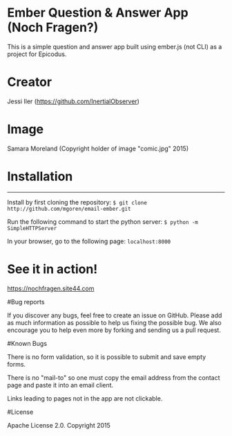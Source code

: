 # Ember Question & Answer App (Noch Fragen?)

This is a simple question and answer app built using ember.js (not CLI) as a project for Epicodus. 

# Creator

Jessi Iler (https://github.com/InertialObserver)

# Image

Samara Moreland (Copyright holder of image "comic.jpg" 2015)

# Installation
------------

Install by first cloning the repository: 
`$ git clone http://github.com/mgoren/email-ember.git`

Run the following command to start the python server:
`$ python -m SimpleHTTPServer`

In your browser, go to the following page:
`localhost:8000` 

# See it in action!

https://nochfragen.site44.com

#Bug reports

If you discover any bugs, feel free to create an issue on GitHub. Please add as much information as possible to help us fixing the possible bug. We also encourage you to help even more by forking and sending us a pull request.

#Known Bugs

There is no form validation, so it is possible to submit and save empty forms. 

There is no "mail-to" so one must copy the email address from the contact page and paste it into an email client. 

Links leading to pages not in the app are not clickable. 

#License

Apache License 2.0. Copyright 2015
